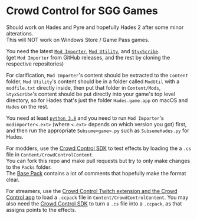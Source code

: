 # Crowd Control for SGG Games

Should work on Hades and Pyre and hopefully Hades 2 after some minor alterations.    
This will NOT work on Windows Store / Game Pass games.

You need the latest [`Mod Importer`](https://github.com/SGG-Modding/ModImporter), [`Mod Utility`](https://github.com/SGG-Modding/ModUtil), and [`StyxScribe`](https://github.com/SGG-Modding/StyxScribe).     
(get `Mod Importer` from GitHub releases, and the rest by cloning the respective repositories)

For clarification, `Mod Importer`'s content should be extracted to the `Content` folder, `Mod Utility`'s content should be in a folder called `ModUtil` with a `modfile.txt` directly inside, then put that folder in `Content/Mods`, `StyxScribe`'s content should be put directly into your game's top level directory, so for Hades that's just the folder `Hades.game.app` on macOS and `Hades` on the rest.

You need at least [`python 3.8`](https://www.python.org/downloads/) and you need to run `Mod Importer`'s `modimporter<.ext>` (where `<.ext>` depends on which version you got) first, and then run the appropriate `Subsume<game>.py` such as `SubsumeHades.py` for Hades.
    
For modders, use the [Crowd Control SDK](https://forum.warp.world/t/how-to-setup-and-use-the-crowd-control-sdk/5121) to test effects by loading the a `.cs` file in `Content/CrowdControlContent`.          
You can fork this repo and make pull requests but try to only make changes to the `Packs` folder.   
The [Base Pack](Packs/CrowdControl.Packs.Base.lua) contains a lot of comments that hopefully make the format clear.

For streamers, use the [Crowd Control Twitch extension and the Crowd Control app](https://crowdcontrol.live/setup) to load a `.ccpack` file in `Content/CrowdControlContent`.
You may also need the [Crowd Control SDK](https://forum.warp.world/t/how-to-setup-and-use-the-crowd-control-sdk/5121) to turn a `.cs` file into a `.ccpack`, as that assigns points to the effects.
